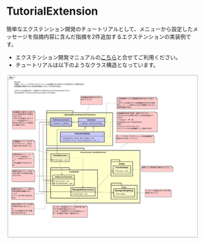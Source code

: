# TutorialExtension

簡単なエクステンション開発のチュートリアルとして、メニューから設定したメッセージを指摘内容に含んだ指摘を2件追加するエクステンションの実装例です。

* エクステンション開発マニュアルの[こちら](https://docs.lightning-review.com/extension/)と合せてご利用ください。
* チュートリアルは以下のようなクラス構造となっています。

![images](./images/Lightning%20Review%20TutorialExtesion%20%E3%82%AF%E3%83%A9%E3%82%B9%E5%9B%B3.png)
